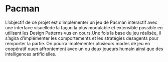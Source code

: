 # Pacman
L’objectif de ce projet est d’implémenter un jeu de Pacman interactif avec une interface visuellede la façon la plus modulable et extensible possible en utilisant les Design Patterns vus en cours.Une fois la base du jeu réalisée, il s’agira d’implémenter les comportements et les stratégies desagents pour remporter la partie. On pourra implémenter plusieurs modes de jeu en coopératif ouen affrontement avec un ou deux joueurs humain ainsi que des intelligences artificielles.
